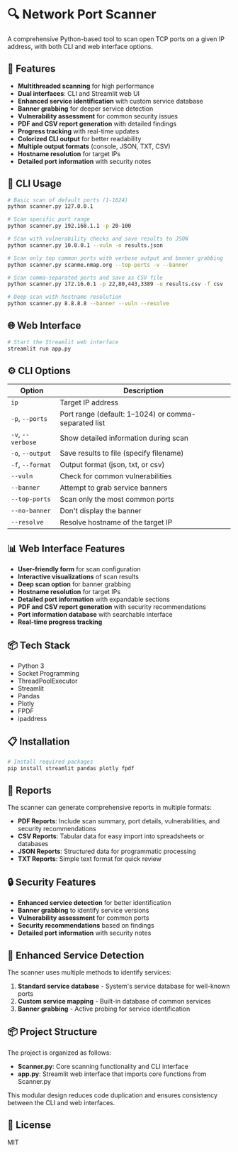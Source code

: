 # 🔍 Network Port Scanner

A comprehensive Python-based tool to scan open TCP ports on a given IP address, with both CLI and web interface options.

## 🚀 Features

- **Multithreaded scanning** for high performance
- **Dual interfaces**: CLI and Streamlit web UI
- **Enhanced service identification** with custom service database
- **Banner grabbing** for deeper service detection
- **Vulnerability assessment** for common security issues
- **PDF and CSV report generation** with detailed findings
- **Progress tracking** with real-time updates
- **Colorized CLI output** for better readability
- **Multiple output formats** (console, JSON, TXT, CSV)
- **Hostname resolution** for target IPs
- **Detailed port information** with security notes

## 🧪 CLI Usage

```bash
# Basic scan of default ports (1-1024)
python scanner.py 127.0.0.1

# Scan specific port range
python scanner.py 192.168.1.1 -p 20-100

# Scan with vulnerability checks and save results to JSON
python scanner.py 10.0.0.1 --vuln -o results.json

# Scan only top common ports with verbose output and banner grabbing
python scanner.py scanme.nmap.org --top-ports -v --banner

# Scan comma-separated ports and save as CSV file
python scanner.py 172.16.0.1 -p 22,80,443,3389 -o results.csv -f csv

# Deep scan with hostname resolution
python scanner.py 8.8.8.8 --banner --vuln --resolve
```

## 🌐 Web Interface

```bash
# Start the Streamlit web interface
streamlit run app.py
```

## ⚙️ CLI Options

| Option                | Description                                       |
| --------------------- | ------------------------------------------------- |
| `ip`                  | Target IP address                                 |
| `-p`, `--ports`       | Port range (default: 1–1024) or comma-separated list |
| `-v`, `--verbose`     | Show detailed information during scan             |
| `-o`, `--output`      | Save results to file (specify filename)           |
| `-f`, `--format`      | Output format (json, txt, or csv)                 |
| `--vuln`              | Check for common vulnerabilities                  |
| `--banner`            | Attempt to grab service banners                   |
| `--top-ports`         | Scan only the most common ports                   |
| `--no-banner`         | Don't display the banner                          |
| `--resolve`           | Resolve hostname of the target IP                 |

## 📊 Web Interface Features

- **User-friendly form** for scan configuration
- **Interactive visualizations** of scan results
- **Deep scan option** for banner grabbing
- **Hostname resolution** for target IPs
- **Detailed port information** with expandable sections
- **PDF and CSV report generation** with security recommendations
- **Port information database** with searchable interface
- **Real-time progress tracking**

## 📦 Tech Stack

* Python 3
* Socket Programming
* ThreadPoolExecutor
* Streamlit
* Pandas
* Plotly
* FPDF
* ipaddress

## 📋 Installation

```bash
# Install required packages
pip install streamlit pandas plotly fpdf
```

## 📄 Reports

The scanner can generate comprehensive reports in multiple formats:

- **PDF Reports**: Include scan summary, port details, vulnerabilities, and security recommendations
- **CSV Reports**: Tabular data for easy import into spreadsheets or databases
- **JSON Reports**: Structured data for programmatic processing
- **TXT Reports**: Simple text format for quick review

## 🔒 Security Features

- **Enhanced service detection** for better identification
- **Banner grabbing** to identify service versions
- **Vulnerability assessment** for common ports
- **Security recommendations** based on findings
- **Detailed port information** with security notes

## 🌟 Enhanced Service Detection

The scanner uses multiple methods to identify services:

1. **Standard service database** - System's service database for well-known ports
2. **Custom service mapping** - Built-in database of common services
3. **Banner grabbing** - Active probing for service identification

## 📦 Project Structure

The project is organized as follows:

- **Scanner.py**: Core scanning functionality and CLI interface
- **app.py**: Streamlit web interface that imports core functions from Scanner.py

This modular design reduces code duplication and ensures consistency between the CLI and web interfaces.

## 📜 License

MIT 